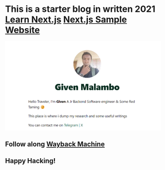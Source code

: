 # This is a starter blog in written 2021 <br /> [Learn Next.js](https://nextjs.org/learn) [Next.js Sample Website](https://next-learn-starter-git-master-vercel.vercel.app/)

![alt text](/public/screenshot.png)

## Follow along [Wayback Machine](https://web.archive.org/web/20210831124431/https://nextjs.org/learn/basics/create-nextjs-app/setup)
## Happy Hacking!
